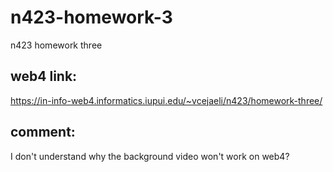 # n423-homework-3
 n423 homework three

## web4 link:
https://in-info-web4.informatics.iupui.edu/~vcejaeli/n423/homework-three/

## comment:
I don't understand why the background video won't work on web4? 